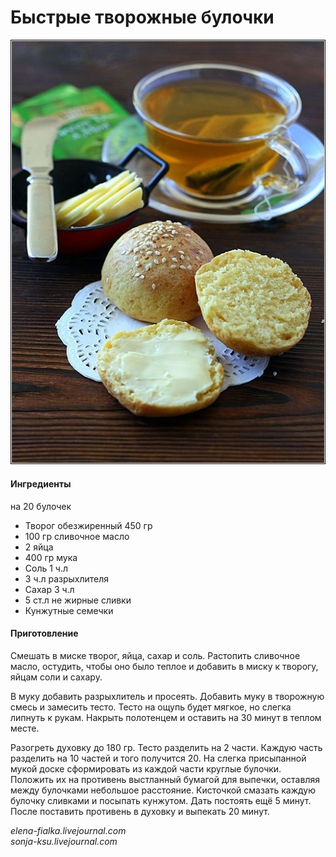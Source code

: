 ﻿---
image: ../pics/7ea6ce5e9d60574bde1b948c8e00423f.jpg
---
# Быстрые творожные булочки

![Быстрые творожные булочки](../pics/7ea6ce5e9d60574bde1b948c8e00423f.jpg)

#### Ингредиенты

на 20 булочек

* Творог обезжиренный 450 гр
* 100 гр сливочное масло
* 2 яйца
* 400 гр мука
* Соль 1 ч.л
* 3 ч.л разрыхлителя
* Сахар 3 ч.л
* 5 ст.л не жирные сливки
* Кунжутные семечки

#### Приготовление

Смешать в миске творог, яйца, сахар и соль. Растопить сливочное масло, остудить, чтобы оно было теплое и добавить в миску к творогу, яйцам соли и сахару.

В муку добавить разрыхлитель и просеять. Добавить муку в творожную смесь и замесить тесто. Тесто на ощупь будет мягкое, но слегка липнуть к рукам. Накрыть полотенцем и оставить на 30 минут в теплом месте.

Разогреть духовку до 180 гр. Тесто разделить на 2 части. Каждую часть разделить на 10 частей и того получится 20. На слегка присыпанной мукой доске сформировать из каждой части круглые булочки. Положить их на противень выстланный бумагой для выпечки, оставляя между булочками небольшое расстояние. Кисточкой смазать каждую булочку сливками и посыпать кунжутом. Дать постоять ещё 5 минут. После поставить противень в духовку и выпекать 20 минут.

*elena-fialka.livejournal.com*  
*sonja-ksu.livejournal.com*
